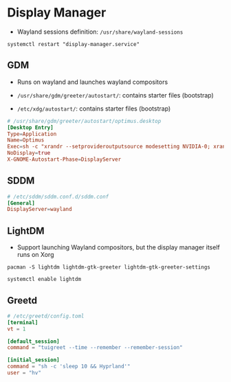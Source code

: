 # Display Manager

- Wayland sessions definition: `/usr/share/wayland-sessions`

```shell
systemctl restart "display-manager.service"
```

## GDM

- Runs on wayland and launches wayland compositors

- `/usr/share/gdm/greeter/autostart/`: contains starter files (bootstrap)
- `/etc/xdg/autostart/`: contains starter files (bootstrap)

```conf
# /usr/share/gdm/greeter/autostart/optimus.desktop
[Desktop Entry]
Type=Application
Name=Optimus
Exec=sh -c "xrandr --setprovideroutputsource modesetting NVIDIA-0; xrandr --auto"
NoDisplay=true
X-GNOME-Autostart-Phase=DisplayServer
```

## SDDM

```conf
# /etc/sddm/sddm.conf.d/sddm.conf
[General]
DisplayServer=wayland
```

## LightDM

- Support launching Wayland compositors, but the display manager itself runs on Xorg

```shell
pacman -S lightdm lightdm-gtk-greeter lightdm-gtk-greeter-settings
```

```shell
systemctl enable lightdm
```

## Greetd

```conf
# /etc/greetd/config.toml
[terminal]
vt = 1

[default_session]
command = "tuigreet --time --remember --remember-session"

[initial_session]
command = "sh -c 'sleep 10 && Hyprland'"
user = "hv"
```
